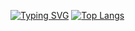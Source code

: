 [![Typing SVG](https://readme-typing-svg.demolab.com/?lines=CaliNux;Software,+AI,+Malware+Research)](https://git.io/typing-svg)
[![Top Langs](https://github-readme-stats.vercel.app/api/top-langs/?username=calinux-py&layout=compact&theme=dark)](https://github.com/anuraghazra/github-readme-stats) 
